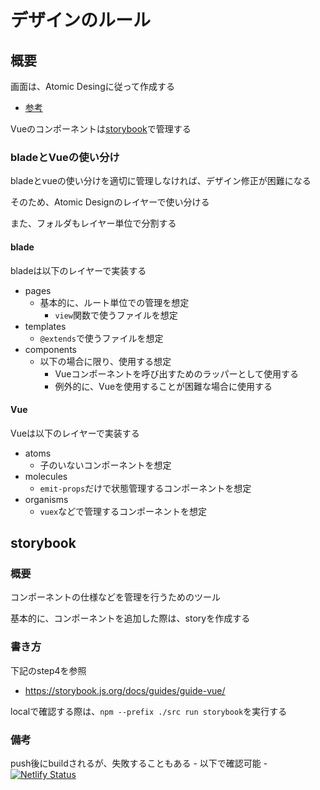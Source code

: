 # デザインのルール
## 概要
画面は、Atomic Desingに従って作成する

- [参考](https://design.dena.com/design/atomic-design-%E3%82%92%E5%88%86%E3%81%8B%E3%81%A3%E3%81%9F%E3%81%A4%E3%82%82%E3%82%8A%E3%81%AB%E3%81%AA%E3%82%8B/)

Vueのコンポーネントは[storybook](https://sharp-edison-14627b.netlify.app)で管理する

### bladeとVueの使い分け
bladeとvueの使い分けを適切に管理しなければ、デザイン修正が困難になる

そのため、Atomic Designのレイヤーで使い分ける

また、フォルダもレイヤー単位で分割する

#### blade
bladeは以下のレイヤーで実装する
- pages
    - 基本的に、ルート単位での管理を想定
        - `view`関数で使うファイルを想定
- templates
    - `@extends`で使うファイルを想定
- components
    - 以下の場合に限り、使用する想定
        - Vueコンポーネントを呼び出すためのラッパーとして使用する
        - 例外的に、Vueを使用することが困難な場合に使用する

#### Vue
Vueは以下のレイヤーで実装する
- atoms
    - 子のいないコンポーネントを想定
- molecules
    - `emit-props`だけで状態管理するコンポーネントを想定
- organisms
    - `vuex`などで管理するコンポーネントを想定

## storybook
### 概要
コンポーネントの仕様などを管理を行うためのツール

基本的に、コンポーネントを追加した際は、storyを作成する

### 書き方
下記のstep4を参照
- https://storybook.js.org/docs/guides/guide-vue/

localで確認する際は、`npm --prefix ./src run storybook`を実行する

### 備考
push後にbuildされるが、失敗することもある
    - 以下で確認可能
    - [![Netlify Status](https://api.netlify.com/api/v1/badges/1274dfe9-9079-462e-bf3b-89ea5f4f4ba5/deploy-status)](https://app.netlify.com/sites/sharp-edison-14627b/deploys)
